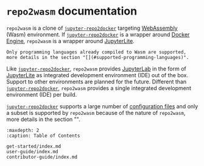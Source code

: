 # `repo2wasm` documentation

`repo2wasm` is a clone of [`jupyter-repo2docker`] targeting [WebAssembly](https://en.wikipedia.org/wiki/WebAssembly) (Wasm) environment. If [`jupyter-repo2docker`] is a wrapper around [Docker Engine](https://docs.docker.com/engine/), `repo2wasm` is a wrapper around [JupyterLite].

```{important}
Only programming languages already compiled to Wasm are supported, more details in the section "[](#supported-programming-languages)".
```

Like [`jupyter-repo2docker`], `repo2wasm` provides [JupyterLab](https://jupyterlab.readthedocs.io/en/latest/) in the form of [JupyterLite] as integrated development environment (IDE) out of the box. Support to other environments are planned for the future. Different than [`jupyter-repo2docker`], `repo2wasm` provides a single integrated development environment (IDE) per build.

[`jupyter-repo2docker`] supports a large number of [configuration files](https://repo2docker.readthedocs.io/en/latest/configuration/) and only a subset is supported by `repo2wasm` because of the nature of `repo2wasm`, more details in the section "[](#supported-configuration-files)".

```{toctree}
:maxdepth: 2
:caption: Table of Contents

get-started/index.md
user-guide/index.md
contributor-guide/index.md
```

[`jupyter-repo2docker`]: https://github.com/jupyterhub/repo2docker
[JupyterLite]: https://jupyterlite.readthedocs.io/